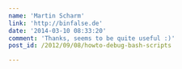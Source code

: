 ```yaml
---
name: 'Martin Scharm'
link: 'http://binfalse.de'
date: '2014-03-10 08:33:20'
comment: 'Thanks, seems to be quite useful :)'
post_id: /2012/09/08/howto-debug-bash-scripts

---
```



